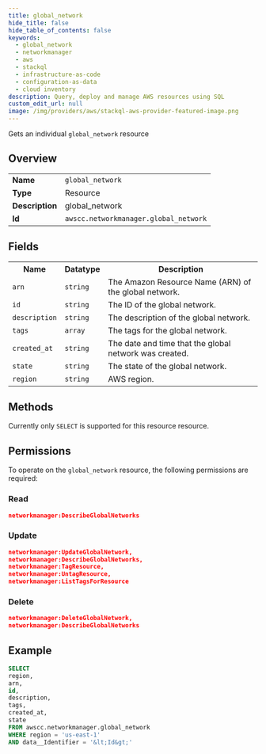 ```yaml
---
title: global_network
hide_title: false
hide_table_of_contents: false
keywords:
  - global_network
  - networkmanager
  - aws
  - stackql
  - infrastructure-as-code
  - configuration-as-data
  - cloud inventory
description: Query, deploy and manage AWS resources using SQL
custom_edit_url: null
image: /img/providers/aws/stackql-aws-provider-featured-image.png
---
```

Gets an individual <code>global_network</code> resource

## Overview
<table><tbody>
<tr><td><b>Name</b></td><td><code>global_network</code></td></tr>
<tr><td><b>Type</b></td><td>Resource</td></tr>
<tr><td><b>Description</b></td><td>global_network</td></tr>
<tr><td><b>Id</b></td><td><code>awscc.networkmanager.global_network</code></td></tr>
</tbody></table>

## Fields
<table><tbody>
<tr><th>Name</th><th>Datatype</th><th>Description</th></tr>
<tr><td><code>arn</code></td><td><code>string</code></td><td>The Amazon Resource Name (ARN) of the global network.</td></tr>
<tr><td><code>id</code></td><td><code>string</code></td><td>The ID of the global network.</td></tr>
<tr><td><code>description</code></td><td><code>string</code></td><td>The description of the global network.</td></tr>
<tr><td><code>tags</code></td><td><code>array</code></td><td>The tags for the global network.</td></tr>
<tr><td><code>created_at</code></td><td><code>string</code></td><td>The date and time that the global network was created.</td></tr>
<tr><td><code>state</code></td><td><code>string</code></td><td>The state of the global network.</td></tr>
<tr><td><code>region</code></td><td><code>string</code></td><td>AWS region.</td></tr>

</tbody></table>

## Methods
Currently only <code>SELECT</code> is supported for this resource resource.

## Permissions

To operate on the <code>global_network</code> resource, the following permissions are required:

### Read
```json
networkmanager:DescribeGlobalNetworks
```

### Update
```json
networkmanager:UpdateGlobalNetwork,
networkmanager:DescribeGlobalNetworks,
networkmanager:TagResource,
networkmanager:UntagResource,
networkmanager:ListTagsForResource
```

### Delete
```json
networkmanager:DeleteGlobalNetwork,
networkmanager:DescribeGlobalNetworks
```


## Example
```sql
SELECT
region,
arn,
id,
description,
tags,
created_at,
state
FROM awscc.networkmanager.global_network
WHERE region = 'us-east-1'
AND data__Identifier = '&lt;Id&gt;'
```
